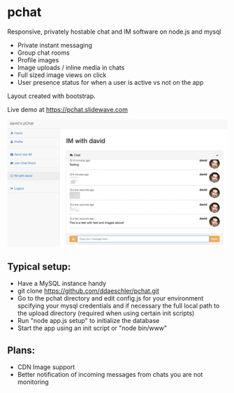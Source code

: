 # pchat
Responsive, privately hostable chat and IM software on node.js and mysql

* Private instant messaging
* Group chat rooms
* Profile images
* Image uploads / inline media in chats
* Full sized image views on click
* User presence status for when a user is active vs not on the app

Layout created with bootstrap.

Live demo at https://pchat.slidewave.com

![Screenshot](/screenshot.png?raw=true)

## Typical setup:

* Have a MySQL instance handy
* git clone https://github.com/ddaeschler/pchat.git
* Go to the pchat directory and edit config.js for your environment spcifying your mysql credentials
and if necessary the full local path to the upload directory (required when using certain init scripts)
* Run "node app.js setup" to initialize the database
* Start the app using an init script or "node bin/www"

## Plans:

* CDN Image support
* Better notification of incoming messages from chats you are not monitoring
